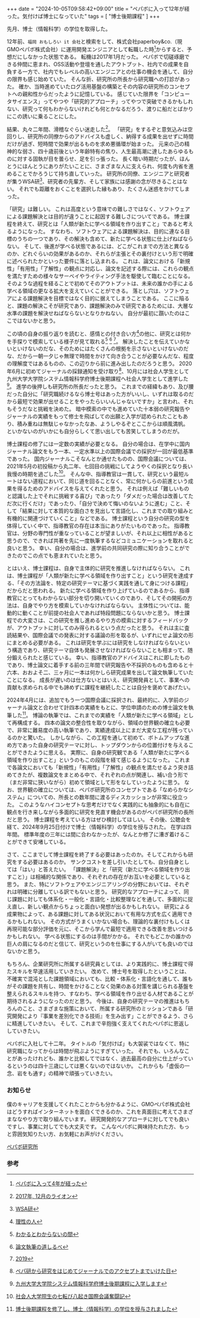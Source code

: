 +++
date = "2024-10-05T09:58:42+09:00"
title = "ペパボに入って12年が経った。気付けば博士になっていた"
tags = [ "博士後期課程" ]
+++

先月、博士（情報科学）の学位を取得した。

12年前、`福岡 おもしろい it 会社`と検索をして、株式会社paperboy&co.（現GMOペパボ株式会社）に運用開発エンジニアとして転職した時[^5th]からすると、予想だにしなかった状態である。
転機は2017年1月だった。
ペパボで切磋琢磨できる仲間に恵まれ、OSS活動や登壇を通したアウトプット、社内での成果を自負する一方で、社内でもレベルの高いエンジニアとの仕事の機会を通して、自分の限界も感じ始めていた。
そんな折、研究所の所長から研究職への打診があった。
確か、当時進めていたログ活用基盤の構築とその内容の研究所のコンセプトへの親和性からだったように記憶している。
感じていた限界を「コンピュータサイエンス」ってやつや「研究的アプローチ」ってやつで突破できるかもしれない、研究って何もわからないけれども何とかなるだろう、渡りに船だとばかりにこの誘いに乗ることにした。

結果、丸々二年間、滑稽なぐらい迷走した[^2017]。
「研究」をするぞと意気込みは空回りし、研究所の同僚からのアドバイスも虚しく、納得する成果を出せずに時間だけが過ぎ、短時間で効果が出るものを求め悪循環が始まった。
元来の己の精神的な弱さ、四十歳前後という年齢特有の焦り、人生最高潮に達したあらゆるものに対する固執が目を曇らせ、足を引っ張った。
長く暗い時期だったが、ほんとうにほんとうにありがたいことに、さまざまな人に支えられ、何度も内省を進めることでかろうじて持ち直していった。
研究所の同僚、エンジニアと研究者が集うWSA研[^WSA]、研究者の先輩方、そして家族には感謝の念が尽きることはない。
それでも距離をおくことを選択した縁もあり、たくさん迷惑をかけてしまった。

「研究」は難しい。
これは高度という意味での難しさではなく、ソフトウェアによる課題解決とは目的が違うことに起因する難しさについてである。
博士課程を終えて、研究とは「人類が新たに学べる領域を作り出すこと」であると考えるようになった。
すなわち、ソフトウェアによる課題解決は、目的に連なる目標のうちの一つであり、その解決も含めて、新たに学べる状態に仕上げねばならない。
そして、後進が学べる状態であるには、どこがこれまでの方法と異なるのか、どれぐらいの効果があるのか、それらが主張とその裏付けという形で明確に述べられたかといった要件に落とし込まれる。
これは、論文における「新規性」「有用性」「了解性」の観点に対応し、論文を記述する際には、これらの観点を満たすための様々なサーベイやライティング手法を駆使して臨むことになる。
そのような過程を経ることで初めてそのアウトプットは、未来の誰かの手による学べる領域の更なる拡大を支えていくことができる。
落とし穴は、ソフトウェアによる課題解決を目標ではなく目的に据えてしまうことである。
ここに陥ると、課題の解決こそが研究であり、課題解決のみで研究であるためには、大層な水準の課題を解決せねばならないとなりかねない。
自分が最初に躓いたのはここではないかと思う。

この頃の自身の振り返りを読むと、感情との付き合い方[^reason]の他に、研究とは何かを手探りで模索している様子が見て取れる[^entrance] [^guidepost] [^2019]。
解決したことを伝えていかないといけないのだな、そのためにはたくさんの根拠を示さないといけないのだな、だから一朝一夕じゃ無理で時間をかけて向き合うことが必要なんだな、程度の理解度ではあるものの、この辺りから前に進み出したのだろうと思う。
2020年6月に初めてジャーナルの採録通知を受け取り[^first]、10月には社会人学生として九州大学大学院システム情報科学府博士後期課程へ社会人学生として進学した[^kyushu-u]。
進学の後押しも研究所の所長だったと思う。
これまでの経緯もあり、及び腰だった自分に「研究職続けるなら博士号はあった方がいいし、いずれは取るのだから最短で効果が出せることをやったらいいんじゃないですか」と言われ、それもそうだなと挑戦を決めた。
暗中模索の中でも進めていた十本弱の研究報告やジャーナルの実績をもって修士を飛ばしての出願と入学が認められたこともあり、積み重ねは無駄じゃなかったなあ、ようしやるぞとここからは順風満帆。
といかないのがいかにも自分らしくて思い出しても苦笑してしまうのだが。

博士課程の修了には一定数の実績が必要となる。
自分の場合は、在学中に国内ジャーナル論文をもう一本、一定水準以上の国際会議での採択が一回が最低基準であった。
国内ジャーナルこそなんとか通せたものの、国際会議については、2021年5月の初投稿から丸二年、七回目の挑戦にしてようやくの採択となり長い我慢の時期を過ごした[^conference]。
そんな中、指導教官は一貫して、研究という最短ルートはない道程において、同じ道を回ることなく、常に何かしらの前進という成果を得るためのアドバイスを与えてくれたと思う。
 それは例えば「難しいものと認識した上でそれに挑戦する喜び」であったり「ダメだった場合は改善してただ次に行くだけ」であったり、「自分で決めて悔いのないように進む」こと、そして「結果に対して本質的な面白さを見出して言語化し、これまでの取り組みと有機的に関連づけていくこと」などである。
博士課程という自分の研究の型を体得していく中で、指導教官の存在は本当にありがたいものであった。
指導教官は、分野の専門性が重なっていることが望ましいが、それ以上に相性があると思うので、できれば共著を先に一度執筆するなどコミュニケーションを取れると良いと思う。
幸い、自分の場合は、進学前の共同研究の際に知り合うことができたのでこの点でも恵まれていたと思う。

とはいえ、博士課程は、自身で主体的に研究を推進しなければならない。
これは、博士課程が「人類が新たに学べる領域を作り出すこと」という研究を達成する、「その方法論を、特定の研究テーマに基づく実践を通して身につける課程」だからだと思われる。
新たに学べる領域を作り上げているのであるから、指導教官にとってもわからない部分を切り開いていくのであり、そしてその開拓の方法は、自身でやり方を模索していかなければならない。
主体性については、能動的に動くことが前提の社会人であれば特段問題にならないかと思う。
博士課程での大変さは、この研究を推し進めるやり方の模索に対するフィードバックが、アウトプットに対してのみ得られるという点だったと思う。
それは主に査読結果や、国際会議での発表に対する議論の形を取るが、いずれにせよ論文の形にまとめる必要がある。
これは研究を学ぶには研究をしなければならないという構造であり、研究テーマ自体も発展させなければならないことも相まって、随分鍛えられたと感じている。
幸い、指導教官のアドバイスはこれに即したものであり、博士論文に着手する前の三年間で研究報告や不採択のものも含めると十六本、おおよそ二、三ヶ月に一本は何かしら研究成果を出して論文執筆していたことになる。
成長が遅いのは仕方ないとはいえ、研究開発員として、事業への貢献も求められる中でも諦めずに課程を継続したことは自分を褒めてあげたい。

2024年4月には、追加でもう一つ国際会議に採択され、最終的に、入学前のジャーナル論文と合わせて計四本の実績をもとに、学位申請のための博士論文を執筆した[^doctor]。
博論の執筆では、これまでの実績を「人類が新たに学べる領域」として再構成する。
四本の論文の整合性を取りながら、領域の世界観の確立も必要で、非常に難易度の高い執筆であり、実績達成以上にまだ大変な工程が残っているのかと驚いた。
しかしながら、この工程を通して初めて、ボトムアップな進め方であった自身の研究テーマに対し、トップダウンからの位置付けを与えることができたように思える。
実際に、自身の研究観である「人類が新たに学べる領域を作り出すこと」というのもこの段階を経て感じるようになった。
これまで各論文においても「新規性」「有用性」「了解性」の観点を満たせるよう突き詰めてきたが、複数論文をまとめる中で、それぞれの点が関連し、補い合う形で（まだ非常に狭いながら）初めて領域として形をなしていったように思う。
なお、世界観の確立については、ペパボ研究所のコンセプトである「なめらかなシステム」についての、所長との数年間に渡るディスカッションが非常に役立った。
このようなハイコンセプトな思考だけでなく実践的にも抽象的にも自在に観点を行き来しながら多面的に研究を見直す機会があるのがペパボ研究所の長所だと思う。
博士課程を考えている方はぜひ検討してほしい。
その後、公聴会を経て、2024年9月25日付けで博士（情報科学）の学位を授与された。
在学は四年間。
標準年度の三年には間に合わなかったが、なんとか修了に漕ぎ着けることができて安堵している。

さて、ここまでして博士課程を終了する必要はあったのか。そしてこれからも研究をする必要はあるのか。
サンクコストを差し引いたとしても、自分自身としては「はい」と答えたい。
「課題解決」と「研究（新たに学べる領域を作り出すこと）」は相補的な関係であり、それぞれの存在がお互いを必要としていると思う。
また、特にソフトウェアやエンジニアリングの分野においては、それぞれは明確に分離している訳でもないと思う。
研究的なアプローチによって、同じ課題に対しても体系化・一般化・言語化・比較整理などを通して、多面的に捉え直し、新しい観点からちょっと面白い発想が出るかもしれない。
研究による成果物によって、ある課題に対してある状況において有用な方式を広く適用できるかもしれない。
その方式がうまくいかない場合も、理論的な裏付けもしくは再現可能な部分評価を元に、そこから学んで最短で適用できる改善を思いつけるかもしれない。
学べる状態にするのは手間がかかる。
それでもどこかの誰かの巨人の肩になるのだと信じて、研究というのを仕事にする人がいても良いのではないかと思う。

もちろん、企業研究所に所属する研究員としては、より実践的に、博士課程で得たスキルを早速活用していきたい。
改めて、博士号を取得したということは、不確実で混沌とした課題領域においても、比較・体系化・言語化を通して、誰もがその課題を共有し、時間をかけることなく効果のある対策を講じられる基盤を整えられるスキルを持つ、すなわち、学べる領域を作り出せる人材であることが期待されるようになったのだと思う。
今後は、自身の研究テーマの推進はもちろんのこと、さまざまな施策において、所属する研究所のミッションである「研究開発により『事業を差別化できる技術』を生み出す」ことができるよう、さらに精進していきたい。
そして、これまで辛抱強く支えてくれたペパボに恩返ししていきたい。

ペパボに入社して十二年。
タイトルの「気付けば」も大袈裟ではなくて、特に研究職になってからは時間が飛ぶようにすぎていった。
それでも、いろんなことがあったけれども、誰かと比較してではなく、過去最高の自分に仕上がっているというのは四十三歳にしては悪くないのではないか。
これからも「虚仮の一念、岩をも通す」の精神で頑張っていきたい。

### お知らせ

僕のキャリアを支援してくれたことからも分かるように、GMOペパボ株式会社はどうすればインターネットを面白くできるのか、これを真面目に考えてさまざまななやり方で取り組んでいます。
研究開発的なアプローチに対してでも良いですし、事業に対してでも大丈夫です。
こんなペパボに興味持たれた方、もっと雰囲気知りたい方、お気軽にお声がけください。

[ペパボ研究所](https://rand.pepabo.com/)

### 参考

[^5th]: [ペパボに入って4年が経った](/blog/2016/10/30/5th-year-at-pepabo/)
[^2017]: [2017年, 12月のライオン](/blog/2017/12/31/2017/)
[^WSA]: [WSA研](https://websystemarchitecture.hatenablog.jp/)
[^reason]: [理性の人](/blog/2018/08/16/reason/)
[^entrance]: [わかるとわからないの間](/blog/2019/02/25/entrance-of-research/)
[^guidepost]: [論文執筆の道しるべ](/blog/2019/11/27/guidepost_for_writing_paper/)
[^2019]: [2019](/blog/2019/12/31/2019/)
[^first]: [ペパ研から研究をはじめてジャーナルでのアクセプトまでいけた日](/blog/2020/06/28/my-first-journal/)
[^kyushu-u]: [九州大学大学院システム情報科学府博士後期課程に入学します](/blog/2020/09/21/isee-kyushu-u/)
[^conference]: [社会人大学院生の七転び八起き国際会議奮闘記](/blog/2023/12/30/international-conference-struggles/)
[^doctor]: [博士後期課程を修了し、博士（情報科学）の学位を授与されました](https://rand.pepabo.com/article/2024/09/25/miyakey-doctor/)

